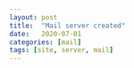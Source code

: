 ```yaml
---
layout: post
title:  "Mail server created"
date:   2020-07-01
categories: [mail]
tags: [site, server, mail]
---
```

